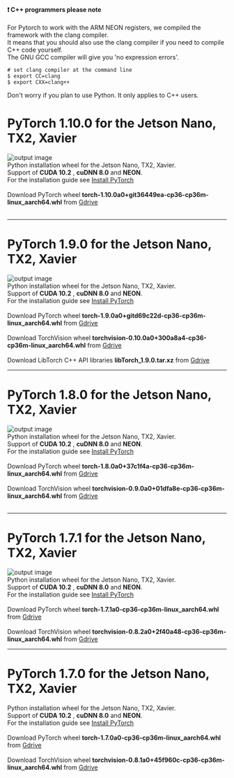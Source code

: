 #### :heavy_exclamation_mark: C++ programmers please note
For Pytorch to work with the ARM NEON registers, we compiled the framework with the clang compiler.<br/>
It means that you should also use the clang compiler if you need to compile C++ code yourself.<br/>
The GNU GCC compiler will give you 'no expression errors'.<br/>
```
# set clang compiler at the command line
$ export CC=clang
$ export CXX=clang++

```
Don't worry if you plan to use Python. It only applies to C++ users.

# PyTorch 1.10.0 for the Jetson Nano, TX2, Xavier
![output image]( https://qengineering.eu/images/Torch_1_10_0_Jetson_Succes_GitHub.webp )<br/>
Python installation wheel for the Jetson Nano, TX2, Xavier.<br/>
Support of **CUDA 10.2** , **cuDNN 8.0** and **NEON**. <br/>
For the installation guide see [Install PyTorch](https://qengineering.eu/install-pytorch-on-jetson-nano.html) <br/><br/>
Download PyTorch wheel **torch-1.10.0a0+git36449ea-cp36-cp36m-linux_aarch64.whl** from [Gdrive](https://drive.google.com/file/d/1TqC6_2cwqiYacjoLhLgrZoap6-sVL2sd/view?usp=sharing) <br/><br/>
<!--
Download TorchVision wheel **torchvision-0.9.0a0+01dfa8e-cp36-cp36m-linux_aarch64.whl** from [Gdrive](https://drive.google.com/file/d/1BdvXkwUGGTTamM17Io4kkjIT6zgvf4BJ/view?usp=sharing)<br/><br/>
Download LibTorch C++ API libraries **libTorch_1.10.0.tar.xz** from [Gdrive](https://drive.google.com/file/d/1SA9DpJoTS3Q7kDAz5e_Rr4oTc-TGjLR7/view?usp=sharing)
-->
----

# PyTorch 1.9.0 for the Jetson Nano, TX2, Xavier
![output image]( https://qengineering.eu/images/Torch_1_9_0_Jetson_Succes_GitHub.webp )<br/>
Python installation wheel for the Jetson Nano, TX2, Xavier.<br/>
Support of **CUDA 10.2** , **cuDNN 8.0** and **NEON**. <br/>
For the installation guide see [Install PyTorch](https://qengineering.eu/install-pytorch-on-jetson-nano.html) <br/><br/>
Download PyTorch wheel **torch-1.9.0a0+gitd69c22d-cp36-cp36m-linux_aarch64.whl** from [Gdrive](https://drive.google.com/file/d/12UiREE6-o3BthhpjQxCKLtRg3u4ssPqb/view?usp=sharing) <br/><br/>
Download TorchVision wheel **torchvision-0.10.0a0+300a8a4-cp36-cp36m-linux_aarch64.whl** from [Gdrive](https://drive.google.com/file/d/1tU6YlPjrP605j4z8PMnqwCSoP6sSC91Z/view?usp=sharing)<br/><br/>
Download LibTorch C++ API libraries **libTorch_1.9.0.tar.xz** from [Gdrive](https://drive.google.com/file/d/1SA9DpJoTS3Q7kDAz5e_Rr4oTc-TGjLR7/view?usp=sharing)

----

# PyTorch 1.8.0 for the Jetson Nano, TX2, Xavier
![output image]( https://qengineering.eu/images/Torch_1_8_0_Nano.png )<br/>
Python installation wheel for the Jetson Nano, TX2, Xavier.<br/>
Support of **CUDA 10.2** , **cuDNN 8.0** and **NEON**. <br/>
For the installation guide see [Install PyTorch](https://qengineering.eu/install-pytorch-on-jetson-nano.html) <br/><br/>
Download PyTorch wheel **torch-1.8.0a0+37c1f4a-cp36-cp36m-linux_aarch64.whl** from [Gdrive](https://drive.google.com/file/d/1-XmTOEN0z1_-VVCI3DPwmcdC-eLT_-n3/view?usp=sharing) <br/><br/>
Download TorchVision wheel **torchvision-0.9.0a0+01dfa8e-cp36-cp36m-linux_aarch64.whl** from [Gdrive](https://drive.google.com/file/d/1BdvXkwUGGTTamM17Io4kkjIT6zgvf4BJ/view?usp=sharing)<br/><br/>

----

# PyTorch 1.7.1 for the Jetson Nano, TX2, Xavier
![output image]( https://qengineering.eu/images/PyTorch_1_7_1_Succes.png )<br/>
Python installation wheel for the Jetson Nano, TX2, Xavier.<br/>
Support of **CUDA 10.2** , **cuDNN 8.0** and **NEON**. <br/>
For the installation guide see [Install PyTorch](https://qengineering.eu/install-pytorch-on-jetson-nano.html) <br/><br/>
Download PyTorch wheel **torch-1.7.1a0-cp36-cp36m-linux_aarch64.whl** from [Gdrive](https://drive.google.com/file/d/1-b9rg2yGEdBATdUmIWcSqjkL1b0gvToQ/view?usp=sharing) <br/><br/>
Download TorchVision wheel **torchvision-0.8.2a0+2f40a48-cp36-cp36m-linux_aarch64.whl** from [Gdrive](https://drive.google.com/file/d/1Z14mNdwgnElOb_NYkRaDCwP31scd7Mfz/view?usp=sharing)

----

# PyTorch 1.7.0 for the Jetson Nano, TX2, Xavier
Python installation wheel for the Jetson Nano, TX2, Xavier.<br/>
Support of **CUDA 10.2** , **cuDNN 8.0** and **NEON**. <br/>
For the installation guide see [Install PyTorch](https://qengineering.eu/install-pytorch-on-jetson-nano.html) <br/><br/>
Download PyTorch wheel **torch-1.7.0a0-cp36-cp36m-linux_aarch64.whl** from [Gdrive](https://drive.google.com/file/d/1aWuKu8eqkZwVzFFvguVuwkj0zdCir9qX/view?usp=sharing) <br/><br/>
Download TorchVision wheel **torchvision-0.8.1a0+45f960c-cp36-cp36m-linux_aarch64.whl** from [Gdrive](https://drive.google.com/file/d/1WhplBjODLjNmYWEvQliCdkt3CqQTsClm/view?usp=sharing)
